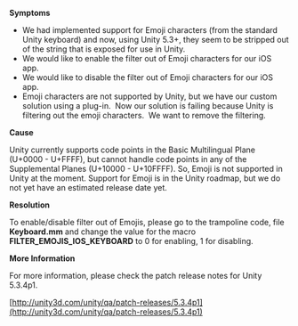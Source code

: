 
        

**Symptoms**  

*   We had implemented support for Emoji characters (from the standard Unity keyboard) and now, using Unity 5.3+, they seem to be stripped out of the string that is exposed for use in Unity.
*   We would like to enable the filter out of Emoji characters for our iOS app.
*   We would like to disable the filter out of Emoji characters for our iOS app.
*   Emoji characters are not supported by Unity, but we have our custom solution using a plug-in.  Now our solution is failing because Unity is filtering out the emoji characters.  We want to remove the filtering.

**Cause** 

Unity currently supports code points in the Basic Multilingual Plane (U+0000 - U+FFFF), but cannot handle code points in any of the Supplemental Planes (U+10000 - U+10FFFF). So, Emoji is not supported in Unity at the moment. Support for Emoji is in the Unity roadmap, but we do not yet have an estimated release date yet.

**Resolution** 

To enable/disable filter out of Emojis, please go to the trampoline code, file **Keyboard.mm** and change the value for the macro **FILTER_EMOJIS_IOS_KEYBOARD** to 0 for enabling, 1 for disabling.

**More Information** 

For more information, please check the patch release notes for Unity 5.3.4p1.

[http://unity3d.com/unity/qa/patch-releases/5.3.4p1](http://unity3d.com/unity/qa/patch-releases/5.3.4p1)

      